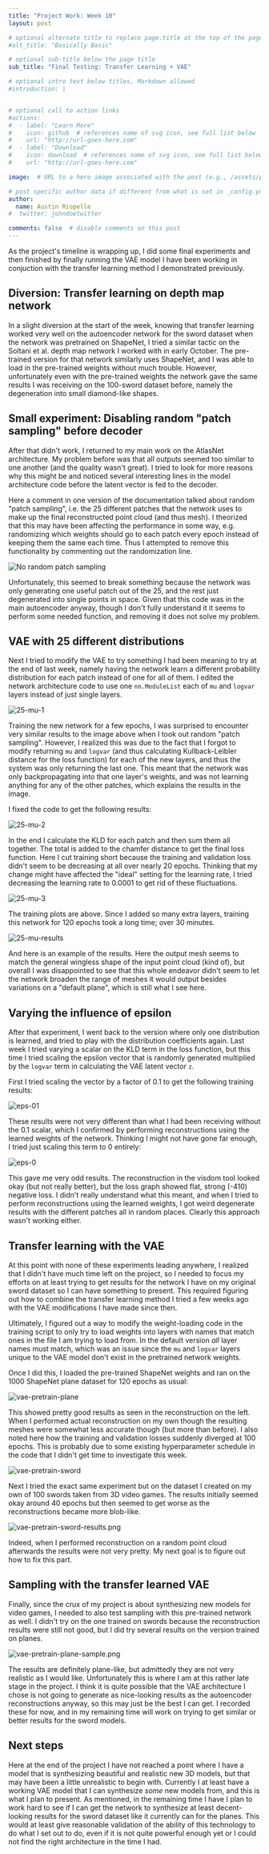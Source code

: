 ```yaml
---
title: "Project Work: Week 10"
layout: post

# optional alternate title to replace page.title at the top of the page
#alt_title: "Basically Basic"

# optional sub-title below the page title
sub_title: "Final Testing: Transfer Learning + VAE"

# optional intro text below titles, Markdown allowed
#introduction: |


# optional call to action links
#actions:
#  - label: "Learn More"
#    icon: github  # references name of svg icon, see full list below
#    url: "http://url-goes-here.com"
#  - label: "Download"
#    icon: download  # references name of svg icon, see full list below
#    url: "http://url-goes-here.com"

image:  # URL to a hero image associated with the post (e.g., /assets/page-pic.jpg)

# post specific author data if different from what is set in _config.yml
author:
  name: Austin Riopelle
#  twitter: johndoetwitter

comments: false  # disable comments on this post
---
```

As the project's timeline is wrapping up, I did some final experiments and then finished by finally running the VAE model I have been working in conjuction with the transfer learning method I demonstrated previously.

## Diversion: Transfer learning on depth map network

In a slight diversion at the start of the week, knowing that transfer learning worked very well on the autoencoder network for the sword dataset when the network was pretrained on ShapeNet, I tried a similar tactic on the Soltani et al. depth map network I worked with in early October. The pre-trained version for that network similarly uses ShapeNet, and I was able to load in the pre-trained weights without much trouble. However, unfortunately even with the pre-trained weights the network gave the same results I was receiving on the 100-sword dataset before, namely the degeneration into small diamond-like shapes.

## Small experiment: Disabling random "patch sampling" before decoder

After that didn't work, I returned to my main work on the AtlasNet architecture. My problem before was that all outputs seemed too similar to one another (and the quality wasn't great). I tried to look for more reasons why this might be and noticed several interesting lines in the model architecture code before the latent vector is fed to the decoder.

Here a comment in one version of the documentation talked about random "patch sampling", i.e. the 25 different patches that the network uses to make up the final reconstructed point cloud (and thus mesh). I theorized that this may have been affecting the performance in some way, e.g. randomizing which weights should go to each patch every epoch instead of keeping them the same each time. Thus I attempted to remove this functionality by commenting out the randomization line.

![No random patch sampling](http://riopelle.me/pics/rodin/no-random-before-decode.png)

Unfortunately, this seemed to break something because the network was only generating one useful patch out of the 25, and the rest just degenerated into single points in space. Given that this code was in the main autoencoder anyway, though I don't fully understand it it seems to perform some needed function, and removing it does not solve my problem.

## VAE with 25 different distributions

Next I tried to modify the VAE to try something I had been meaning to try at the end of last week, namely having the network learn a different probability distribution for each patch instead of one for all of them. I edited the network architecture code to use one `nn.ModuleList` each of `mu` and `logvar` layers instead of just single layers.

![25-mu-1](http://riopelle.me/pics/rodin/25-mu-1.png)

Training the new network for a few epochs, I was surprised to encounter very similar results to the image above when I took out random "patch sampling". However, I realized this was due to the fact that I forgot to modify returning `mu` and `logvar` (and thus calculating Kullback-Leibler distance for the loss function) for each of the new layers, and thus the system was only returning the last one. This meant that the network was only backpropagating into that one layer's weights, and was not learning anything for any of the other patches, which explains the results in the image.

I fixed the code to get the following results:

![25-mu-2](http://riopelle.me/pics/rodin/25-mu-2.png)

In the end I calculate the KLD for each patch and then sum them all together. The total is added to the chamfer distance to get the final loss function. Here I cut training short because the training and validation loss didn't seem to be decreasing at all over nearly 20 epochs. Thinking that my change might have affected the "ideal" setting for the learning rate, I tried decreasing the learning rate to 0.0001 to get rid of these fluctuations.

![25-mu-3](http://riopelle.me/pics/rodin/25-mu-3.png)

The training plots are above. Since I added so many extra layers, training this network for 120 epochs took a long time; over 30 minutes.

![25-mu-results](http://riopelle.me/pics/rodin/25-mu-results.png)

And here is an example of the results. Here the output mesh seems to match the general wingless shape of the input point cloud (kind of), but overall I was disappointed to see that this whole endeavor didn't seem to let the network broaden the range of meshes it would output besides variations on a "default plane", which is still what I see here.

## Varying the influence of epsilon

After that experiment, I went back to the version where only one distribution is learned, and tried to play with the distribution coefficients again. Last week I tried varying a scalar on the KLD term in the loss function, but this time I tried scaling the epsilon vector that is randomly generated multiplied by the `logvar` term in calculating the VAE latent vector `z`.

First I tried scaling the vector by a factor of 0.1 to get the following training results:

![eps-01](http://riopelle.me/pics/rodin/eps-01.png)

These results were not very different than what I had been receiving without the 0.1 scalar, which I confirmed by performing reconstructions using the learned weights of the network. Thinking I might not have gone far enough, I tried just scaling this term to 0 entirely:

![eps-0](http://riopelle.me/pics/rodin/eps-0.png)

This gave me very odd results. The reconstruction in the visdom tool looked okay (but not really better), but the loss graph showed flat, strong (-410) negative loss. I didn't really understand what this meant, and when I tried to perform reconstructions using the learned weights, I got weird degenerate results with the different patches all in random places. Clearly this approach wasn't working either.

## Transfer learning with the VAE

At this point with none of these experiments leading anywhere, I realized that I didn't have much time left on the project, so I needed to focus my efforts on at least trying to get results for the network I have on my original sword dataset so I can have something to present. This required figuring out how to combine the transfer learning method I tried a few weeks ago with the VAE modifications I have made since then.

Ultimately, I figured out a way to modify the weight-loading code in the training script to only try to load weights into layers with names that match ones in the file I am trying to load from. In the default version *all* layer names must match, which was an issue since the `mu` and `logvar` layers unique to the VAE model don't exist in the pretrained network weights.

Once I did this, I loaded the pre-trained ShapeNet weights and ran on the 1000 ShapeNet plane dataset for 120 epochs as usual:

![vae-pretrain-plane](http://riopelle.me/pics/rodin/vae-pretrain-plane.png)

This showed pretty good results as seen in the reconstruction on the left. When I performed actual reconstruction on my own though the resulting meshes were somewhat less accurate though (but more than before). I also noted here how the training and validation losses suddenly diverged at 100 epochs. This is probably due to some existing hyperparameter schedule in the code that I didn't get time to investigate this week.

![vae-pretrain-sword](http://riopelle.me/pics/rodin/vae-pretrain-sword.png)

Next I tried the exact same experiment but on the dataset I created on my own of 100 swords taken from 3D video games. The results initially seemed okay around 40 epochs but then seemed to get worse as the reconstructions became more blob-like.

![vae-pretrain-sword-results.png](http://riopelle.me/pics/rodin/vae-pretrain-sword-results.png)

Indeed, when I performed reconstruction on a random point cloud afterwards the results were not very pretty. My next goal is to figure out how to fix this part.

## Sampling with the transfer learned VAE

Finally, since the crux of my project is about synthesizing new models for video games, I needed to also test sampling with this pre-trained network as well. I didn't try on the one trained on swords because the reconstruction results were still not good, but I did try several results on the version trained on planes.

![vae-pretrain-plane-sample.png](http://riopelle.me/pics/rodin/vae-pretrain-plane-sample.png)

The results are definitely plane-like, but admittedly they are not very realistic as I would like. Unfortunately this is where I am at this rather late stage in the project. I think it is quite possible that the VAE architecture I chose is not going to generate as nice-looking results as the autoencoder reconstructions anyway, so this may just be the best I can get. I recorded these for now, and in my remaining time will work on trying to get similar or better results for the sword models.

## Next steps

Here at the end of the project I have not reached a point where I have a model that is synthesizing beautiful and realistic new 3D models, but that may have been a little unrealistic to begin with. Currently I at least have a working VAE model that I can synthesize *some* new models from, and this is what I plan to present. As mentioned, in the remaining time I have I plan to work hard to see if I can get the network to synthesize at least decent-looking results for the sword dataset like it currently can for the planes. This would at least give reasonable validation of the ability of this technology to do what I set out to do, even if it is not quite powerful enough yet or I could not find the right architecture in the time I had.

